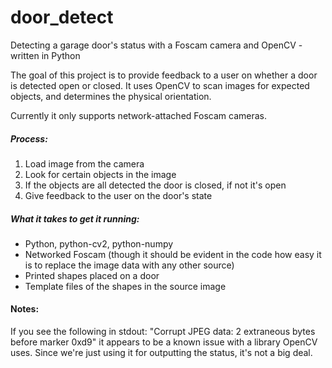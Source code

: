 # door_detect
Detecting a garage door's status with a Foscam camera and OpenCV - written in Python

The goal of this project is to provide feedback to a user on whether a door is detected open or closed. It uses OpenCV to scan images for expected objects, and determines the physical orientation.

Currently it only supports network-attached Foscam cameras.

##### Process:

1. Load image from the camera
2. Look for certain objects in the image
3. If the objects are all detected the door is closed, if not it's open
4. Give feedback to the user on the door's state

##### What it takes to get it running:

* Python, python-cv2, python-numpy
* Networked Foscam (though it should be evident in the code how easy it is to replace the image data with any other source)
* Printed shapes placed on a door
* Template files of the shapes in the source image

#### Notes:

If you see the following in stdout: "Corrupt JPEG data: 2 extraneous bytes before marker 0xd9" it appears to be a known issue with a library OpenCV uses. Since we're just using it for outputting the status, it's not a big deal.
